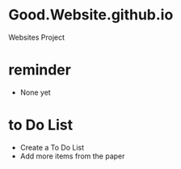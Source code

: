 # Good.Website.github.io
Websites Project

# reminder
- None yet


#  to Do List
- Create a To Do List 
- Add more items from the paper


